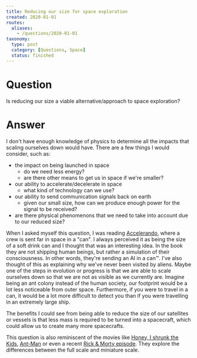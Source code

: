 ```yaml
---
title: Reducing our size for space exploration
created: 2020-01-01
routes:
  aliases:
    - /questions/2020-01-01
taxonomy:
  type: post
  category: [Questions, Space]
  status: finished
---
```


# Question
Is reducing our size a viable alternative/approach to space exploration?

# Answer
I don't have enough knowledge of physics to determine all the impacts that scaling ourselves down would have. There are a few things I would consider, such as:
* the impact on being launched in space
	* do we need less energy?
	* are there other means to get us in space if we're smaller?
* our ability to accelerate/decelerate in space
	* what kind of technology can we use?
* our ability to send communication signals back on earth
	* given our small size, how can we produce enough power for the signal to be received?
* are there physical phenomenons that we need to take into account due to our reduced size?

When I asked myself this question, I was reading [Accelerando](https://www.goodreads.com/book/show/17863.Accelerando), where a crew is sent far in space in a "can". I always perceived it as being the size of a soft drink can and I thought that was an interesting idea. In the book they are not shipping human beings, but rather a simulation of their consciousness. In other words, they're sending an AI in a can™. I've also thought of this as explaining why we've never been visited by aliens. Maybe one of the steps in evolution or progress is that we are able to scale ourselves down so that we are not as visible as we currently are. Imagine being an ant colony instead of the human society, our footprint would be a lot less noticeable from outer space. Furthermore, if you were to travel in a can, it would be a lot more difficult to detect you than if you were travelling in an extremely large ship.

The benefits I could see from being able to reduce the size of our satellites or vessels is that less mass is required to be turned into a spacecraft, which could allow us to create many more spacecrafts.

This question is also reminiscent of the movies like [Honey, I shrunk the Kids](https://en.wikipedia.org/wiki/Honey,_I_Shrunk_the_Kids), [Ant-Man](https://en.wikipedia.org/wiki/Ant-Man_(film)) or even a recent [Rick & Morty episode](https://en.wikipedia.org/wiki/The_Ricks_Must_Be_Crazy). They explore the differences between the full scale and miniature scale.
